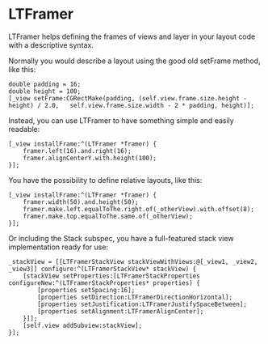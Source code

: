 # LTFramer

LTFramer helps defining the frames of views and layer in your layout code with a descriptive syntax.

Normally you would describe a layout using the good old setFrame method, like this:

    double padding = 16;
    double height = 100;
    [_view setFrame:CGRectMake(padding, (self.view.frame.size.height - height) / 2.0, 	self.view.frame.size.width - 2 * padding, height)];
    
Instead, you can use LTFramer to have something simple and easily readable:
    
	[_view installFrame:^(LTFramer *framer) {
        framer.left(16).and.right(16);
        framer.alignCenterY.with.height(100);
    }];
    
You have the possibility to define relative layouts, like this:
    
    [_view installFrame:^(LTFramer *framer) {
        framer.width(50).and.height(50);
        framer.make.left.equalToThe.right.of(_otherView).with.offset(8);
        framer.make.top.equalToThe.same.of(_otherView);
    }];
    
Or including the Stack subspec, you have a full-featured stack view implementation ready for use:

	_stackView = [[LTFramerStackView stackViewWithViews:@[_view1, _view2, _view3]] configure:^(LTFramerStackView* stackView) {
        [stackView setProperties:[LTFramerStackProperties configureNew:^(LTFramerStackProperties* properties) {
            [properties setSpacing:16];
            [properties setDirection:LTFramerDirectionHorizontal];
            [properties setJustification:LTFramerJustifySpaceBetween];
            [properties setAlignment:LTFramerAlignCenter];
        }]];
        [self.view addSubview:stackView];
    }];

